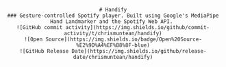 <div align="center">

    # Handify
    ### Gesture-controlled Spotify player. Built using Google's MediaPipe Hand Landmarker and the Spotify Web API. 
    ![GitHub commit activity](https://img.shields.io/github/commit-activity/t/chrismuntean/handify)
    ![Open Source](https://img.shields.io/badge/Open%20Source-%E2%9D%A4%EF%B8%8F-blue)
    ![GitHub Release Date](https://img.shields.io/github/release-date/chrismuntean/handify)

</div>